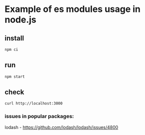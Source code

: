 # Example of es modules usage in node.js

## install
```bash
npm ci
```

## run
```bash
npm start
```

## check
```bash
curl http://localhost:3000
```

### issues in popular packages:

lodash - https://github.com/lodash/lodash/issues/4800
